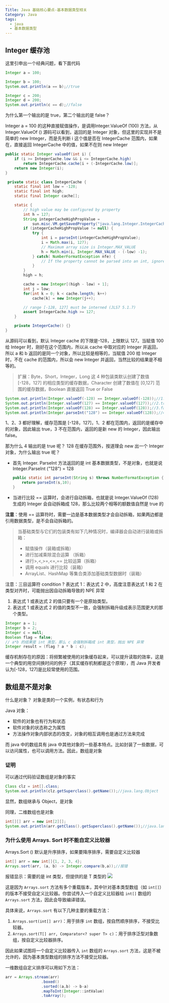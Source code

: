 ```yaml
---
Title: Java 基础核心要点-基本数据类型相关
Category: Java
tags:
  - java
  - 基本数据类型
---
```

## Integer 缓存池

这里引申出一个经典问题，看下面代码

```java
Integer a = 100;

Integer b = 100;
System.out.println(a == b);//true

Integer c = 200;
Integer d = 200;
System.out.println(c == d);//false
```

为什么第一个输出的是 true，第二个输出的是 false？

Integer a = 100 的这种直接赋值操作，是调⽤Integer.ValueOf (100) 方法，从 Integer.ValueOf () 源码可以看到，返回的是 Integer 对象，但这里的实现并不是简单的 new Integer，而是先判断 i 这个值是否在 IntegerCache 范围内，如果在，直接返回 IntegerCache 中的值，如果不在则 new Integer

```java
public static Integer valueOf(int i) {
    if (i >= IntegerCache.low && i <= IntegerCache.high)
        return IntegerCache.cache[i + (-IntegerCache.low)];
    return new Integer(i);
}

 private static class IntegerCache {
    static final int low = -128;
    static final int high;
    static final Integer cache[];

    static {
        // high value may be configured by property
        int h = 127;
        String integerCacheHighPropValue =
            sun.misc.VM.getSavedProperty("java.lang.Integer.IntegerCache.high");
        if (integerCacheHighPropValue != null) {
            try {
                int i = parseInt(integerCacheHighPropValue);
                i = Math.max(i, 127);
                // Maximum array size is Integer.MAX_VALUE
                h = Math.min(i, Integer.MAX_VALUE - (-low) -1);
            } catch( NumberFormatException nfe) {
                // If the property cannot be parsed into an int, ignore it.
            }
        }
        high = h;

        cache = new Integer[(high - low) + 1];
        int j = low;
        for(int k = 0; k < cache.length; k++)
            cache[k] = new Integer(j++);

        // range [-128, 127] must be interned (JLS7 5.1.7)
        assert IntegerCache.high >= 127;
    }

    private IntegerCache() {}
}
```

从源码可以看到，默认 Integer cache 的下限是-128，上限默认 127。当赋值 100 给 Integer 时，刚好在这个范围内，所以从 cache 中取对应的 Integer 并返回，所以 a 和 b 返回的是同一个对象，所以比较是相等的，当赋值 200 给 Integer 时，不在 cache 的范围内，所以会 new Integer 并返回，当然比较的结果是不相等的。

> 扩展：Byte，Short，Integer，Long 这 4 种包装类默认创建了数值 [-128，127] 的相应类型的缓存数据，Character 创建了数值在 [0,127] 范围的缓存数据，Boolean 直接返回 True or False

```java
System.out.println(Integer.valueOf(-128) == Integer.valueOf(-128));//1.true
System.out.println(Integer.valueOf(127) == Integer.valueOf(127));//2.true
System.out.println(Integer.valueOf(128) == Integer.valueOf(128));//3.false
System.out.println(Integer.parseInt("128") == Integer.valueOf(128));//4.true
```

1、2、3 都好理解，缓存范围是 [-128，127]，1、2 都在范围内，返回的是缓存中的对象，因此输出 true，3 不在范围内，返回的是新 new 的 Integer，因此输出 false。

那为什么 4 输出的是 true 呢？ 128 在缓存范围外，按道理会 new 出一个 Integer 对象，为什么输出 true 呢？

- 首先 Integer. ParseInt 方法返回的是 int 基本数据类型，不是对象，也就是说 Integer.ParseInt ("128") = 128
  ```java
  public static int parseInt(String s) throws NumberFormatException {
      return parseInt(s,10);
  }
  ```

- 当进行比较 == 运算时，会进行自动拆箱，也就是说 Integer.ValueOf (128) 生成的 Integer 会自动拆箱成 128，那么比较两个相等的额数值自然是 true 的

**注意**：使用 == 运算符时，需要一边是基本数据类型才会自动拆箱，如果两边都是引用数据类型，是不会自动拆箱的。

> 当基础类型与它们的包装类有如下几种情况时，编译器会自动进行装箱或拆箱：
>
> - 赋值操作（装箱或拆箱）
>- 进行加减乘除混合运算 （拆箱）
> - 进行>,<,>=,<=,== 比较运算（拆箱）
>- 调用 equals 进行比较（装箱）
> - ArrayList、HashMap 等集合类添加基础类型数据时（装箱）

注意：三目运算符 condition ? 表达式 1：表达式 2 中，高度注意表达式 1 和 2 在类型对齐时，可能抛出因自动拆箱导致的 NPE 异常

1. 表达式 1 或表达式 2 的值只要有一个是原始类型。
2. 表达式 1 或表达式 2 的值的类型不一致，会强制拆箱升级成表示范围更大的那个类型。

```java
Integer a = 1;
Integer b = 2;
Integer c = null;
Boolean flag = false;
// a*b 的结果是 int 类型，那么 c 会强制拆箱成 int 类型，抛出 NPE 异常
Integer result = (flag ? a * b : c);
```

缓存机制存在的原因：将频繁被使用的对象缓存起来，可以提升读取的效率，这是一个典型的用空间换时间的例子（其实缓存机制都是这个原理），而 Java 开发者认为[-128，127]是比较常使用的范围。





## 数组是不是对象

什么是对象？
对象是类的一个实例，有状态和行为  

Java 对象： 

- 软件的对象也有行为和状态 
- 软件对象的状态称之为属性 
- 方法操作对象内部状态的改变，对象的相互调用也是通过方法来完成  

而 java 中的数组具有 java 中其他对象的一些基本特点。比如封装了一些数据，可以访问属性，也可以调用方法。因此，数组是对象



### 证明

可以通过代码验证数组是对象的事实
```java
Class clz = int[].class;
System.out.println(clz.getSuperclass().getName());//java.lang.Object
```

显然，数组继承与 Object，是对象


同理，二维数组也是对象
```java
int[][] arr = new int[2][];
System.out.println(arr.getClass().getSuperclass().getName());//java.lang.Object
```



### 为什么使用 Arrays. Sort 时不能自定义比较器

Arrays.Sort () 默认是升序排序，如果要降序排序，需要自定义比较器
```java
int[] arr = new int[]{1, 2, 3, 4};
Arrays.sort(arr, (a, b) -> Integer.compare(b,a));//报错
```
报错显示：需要的是 int 类型，但提供的是 T 类型的
![](https://seven97-blog.oss-cn-hangzhou.aliyuncs.com/imgs/202408031537390.png)

这是因为 `Arrays.sort` 方法有多个重载版本，其中针对基本类型数组（如 `int[]`）的版本不接受自定义比较器。你尝试传入一个自定义比较器给 `int[]` 数组的 `Arrays.sort` 方法，因此会导致编译错误。

具体来说，`Arrays.sort` 有以下几种主要的重载方法：

1. `Arrays.sort(int[] arr)`：用于排序 `int` 数组，按自然顺序排序，不接受比较器。
2. `Arrays.sort(T[] arr, Comparator<? super T> c)`：用于排序泛型对象数组，按自定义比较器排序。

因此如果试图将一个自定义比较器传入 `int` 数组的 `Arrays.sort` 方法，这是不被允许的，因为基本类型数组的排序方法不接受比较器。



一维数组自定义排序可以用如下方法：

```java
arr = Arrays.stream(arr)
                .boxed()
                .sorted((a,b) -> b-a)
                .mapToInt(Integer::intValue)
                .toArray();
```




